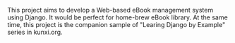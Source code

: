 This project aims to develop a Web-based eBook management system using Django. It would be perfect for home-brew eBook library. At the same time, this project is the companion sample of "Learing Django by Example" series in kunxi.org.